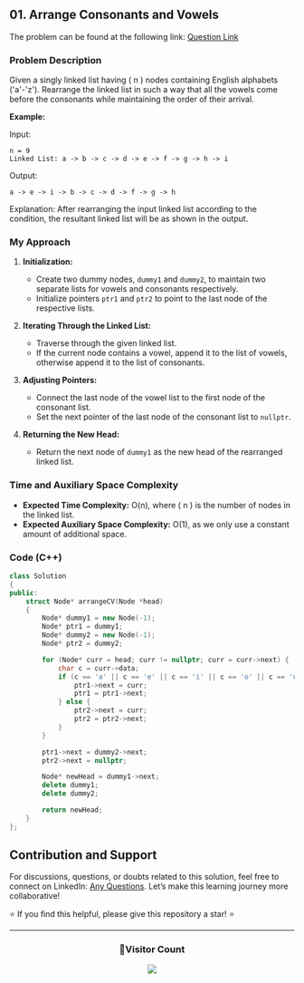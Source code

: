 ## 01. Arrange Consonants and Vowels

The problem can be found at the following link: [Question Link](https://www.geeksforgeeks.org/problems/arrange-consonants-and-vowels/1)

### Problem Description

Given a singly linked list having \( n \) nodes containing English alphabets ('a'-'z'). Rearrange the linked list in such a way that all the vowels come before the consonants while maintaining the order of their arrival.

**Example:**

Input:

```
n = 9
Linked List: a -> b -> c -> d -> e -> f -> g -> h -> i
```

Output:

```
a -> e -> i -> b -> c -> d -> f -> g -> h
```

Explanation:
After rearranging the input linked list according to the condition, the resultant linked list will be as shown in the output.

### My Approach

1. **Initialization:**

   - Create two dummy nodes, `dummy1` and `dummy2`, to maintain two separate lists for vowels and consonants respectively.
   - Initialize pointers `ptr1` and `ptr2` to point to the last node of the respective lists.

2. **Iterating Through the Linked List:**

   - Traverse through the given linked list.
   - If the current node contains a vowel, append it to the list of vowels, otherwise append it to the list of consonants.

3. **Adjusting Pointers:**

   - Connect the last node of the vowel list to the first node of the consonant list.
   - Set the next pointer of the last node of the consonant list to `nullptr`.

4. **Returning the New Head:**
   - Return the next node of `dummy1` as the new head of the rearranged linked list.

### Time and Auxiliary Space Complexity

- **Expected Time Complexity:** O(n), where \( n \) is the number of nodes in the linked list.
- **Expected Auxiliary Space Complexity:** O(1), as we only use a constant amount of additional space.

### Code (C++)

```cpp
class Solution
{
public:
    struct Node* arrangeCV(Node *head)
    {
        Node* dummy1 = new Node(-1);
        Node* ptr1 = dummy1;
        Node* dummy2 = new Node(-1);
        Node* ptr2 = dummy2;

        for (Node* curr = head; curr != nullptr; curr = curr->next) {
            char c = curr->data;
            if (c == 'a' || c == 'e' || c == 'i' || c == 'o' || c == 'u') {
                ptr1->next = curr;
                ptr1 = ptr1->next;
            } else {
                ptr2->next = curr;
                ptr2 = ptr2->next;
            }
        }

        ptr1->next = dummy2->next;
        ptr2->next = nullptr;

        Node* newHead = dummy1->next;
        delete dummy1;
        delete dummy2;

        return newHead;
    }
};
```

## Contribution and Support

For discussions, questions, or doubts related to this solution, feel free to connect on LinkedIn: [Any Questions](https://www.linkedin.com/in/patel-hetkumar-sandipbhai-8b110525a/). Let’s make this learning journey more collaborative!

⭐ If you find this helpful, please give this repository a star! ⭐

---

<div align="center">
  <h3><b>📍Visitor Count</b></h3>
</div>

<p align="center">
  <img src="https://visitor-badge.laobi.icu/badge?page_id=Hunterdii.GeeksforGeeks-POTD" />
</p>
